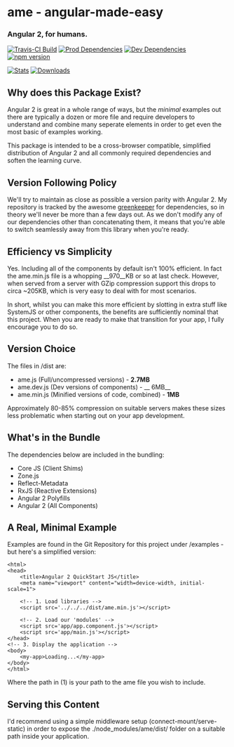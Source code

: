 # ame - angular-made-easy
### Angular 2, for humans.
[![Travis-CI Build](https://travis-ci.org/steve-gray/ame.svg?branch=master)](https://travis-ci.org/steve-gray/ame)
[![Prod Dependencies](https://david-dm.org/steve-gray/ame/status.svg)](https://david-dm.org/steve-gray/ame)
[![Dev Dependencies](https://david-dm.org/steve-gray/ame/dev-status.svg)](https://david-dm.org/steve-gray/ame#info=devDependencies)
[![npm version](https://badge.fury.io/js/ame.svg)](https://badge.fury.io/js/ame)

[![Stats](https://nodei.co/npm/ame.png?downloads=true&downloadRank=true&stars=true)](https://npmjs.com/package/ame)
[![Downloads](https://nodei.co/npm-dl/ame.png?height=2)](https://npmjs.com/package/ame)


## Why does this Package Exist?
Angular 2 is great in a whole range of ways, but the _minimal_ examples out there
are typically a dozen or more file and require developers to understand and combine many
seperate elements in order to get even the most basic of examples working.

This package is intended to be a cross-browser compatible, simplified distribution of
Angular 2 and all commonly required dependencies and soften the learning curve.

## Version Following Policy
We'll try to maintain as close as possible a version parity with Angular 2. My
repository is tracked by the awesome [greenkeeper](http://greenkeeper.io) for
dependencies, so in theory we'll never be more than a few days out. As we don't
modify any of our dependencies other than concatenating them, it means that you're
able to switch seamlessly away from this library when you're ready.

## Efficiency vs Simplicity
Yes. Including all of the components by default isn't 100% efficient. In fact the
ame.min.js file is a whopping __970__KB or so at last check. However, when served
from a server with GZip compression support this drops to circa ~205KB, which is
very easy to deal with for most scenarios.

In short, whilst you can make this more efficient by slotting in extra stuff like
SystemJS or other components, the benefits are sufficiently nominal that this project.
When you are ready to make that transition for your app, I fully encourage you to do so.

## Version Choice
The files in /dist are:

  - ame.js (Full/uncompressed versions) - __2.7MB__
  - ame.dev.js (Dev versions of components) - __ 6MB__
  - ame.min.js (Minified versions of code, combined) - __1MB__

Approximately 80-85% compression on suitable servers makes these
sizes less problematic when starting out on your app development.

## What's in the Bundle
The dependencies below are included in the bundling:

  - Core JS (Client Shims)
  - Zone.js
  - Reflect-Metadata
  - RxJS (Reactive Extensions)
  - Angular 2 Polyfills
  - Angular 2 (All Components)

## A Real, Minimal Example
Examples are found in the Git Repository for this project under
/examples - but here's a simplified version:

    <html>
    <head>
        <title>Angular 2 QuickStart JS</title>
        <meta name="viewport" content="width=device-width, initial-scale=1">

        <!-- 1. Load libraries -->
        <script src='../../../dist/ame.min.js'></script>

        <!-- 2. Load our 'modules' -->
        <script src='app/app.component.js'></script>
        <script src='app/main.js'></script>
    </head>
    <!-- 3. Display the application -->
    <body>
        <my-app>Loading...</my-app>
    </body>
    </html>

Where the path in (1) is your path to the ame file you wish to include.

## Serving this Content
I'd recommend using a simple middleware setup (connect-mount/serve-static) in order to
expose the ./node_modules/ame/dist/ folder on a suitable path inside your application.

